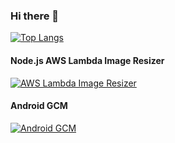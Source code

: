 ### Hi there 👋

[![Top Langs](https://github-readme-stats.vercel.app/api/top-langs/?username=MuhammadReda&hide=css&theme=github_dark&layout=full&langs_count=10)](https://github.com/MuhammadReda)


#### Node.js AWS Lambda Image Resizer
[![AWS Lambda Image Resizer](https://github-readme-stats.vercel.app/api/pin/?username=MuhammadReda&repo=nodejs-aws-lambda-image-resizer&theme=github_dark&show_owner=false)](https://github.com/MuhammadReda/nodejs-aws-lambda-image-resizer)

#### Android GCM
[![Android GCM](https://github-readme-stats.vercel.app/api/pin/?username=MuhammadReda&repo=android-gcm&theme=github_dark&show_owner=false)](https://github.com/MuhammadReda/android-gcm)

<!--
**MuhammadReda/MuhammadReda** is a ✨ _special_ ✨ repository because its `README.md` (this file) appears on your GitHub profile.

Here are some ideas to get you started:

- 🔭 I’m currently working on ...
- 🌱 I’m currently learning ...
- 👯 I’m looking to collaborate on ...
- 🤔 I’m looking for help with ...
- 💬 Ask me about ...
- 📫 How to reach me: ...
- 😄 Pronouns: ...
- ⚡ Fun fact: ...
-->
